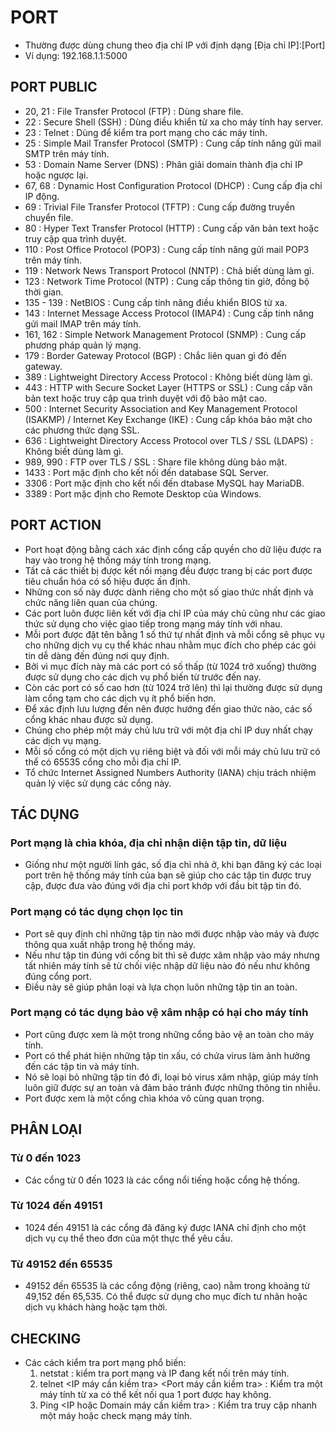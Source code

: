 # PORT
- Thường được dùng chung theo địa chỉ IP với định dạng [Địa chỉ IP]:[Port]
- Ví dụng: 192.168.1.1:5000

## PORT PUBLIC
- 20, 21 : File Transfer Protocol (FTP) : Dùng share file.
- 22 : Secure Shell (SSH) : Dùng điều khiển từ xa cho máy tính hay server.
- 23 : Telnet : Dùng để kiểm tra port mạng cho các máy tính.
- 25 : Simple Mail Transfer Protocol (SMTP) : Cung cấp tính năng gửi mail SMTP trên máy tính.
- 53 : Domain Name Server (DNS) : Phân giải domain thành địa chỉ IP hoặc ngược lại.
- 67, 68 : Dynamic Host Configuration Protocol (DHCP) : Cung cấp địa chỉ IP động.
- 69 : Trivial File Transfer Protocol (TFTP) : Cung cấp đường truyền chuyển file.
- 80 : Hyper Text Transfer Protocol (HTTP) : Cung cấp văn bản text hoặc truy cập qua trình duyệt.
- 110 : Post Office Protocol (POP3) : Cung cấp tính năng gửi mail POP3 trên máy tính.
- 119 : Network News Transport Protocol (NNTP) : Chả biết dùng làm gì.
- 123 : Network Time Protocol (NTP) : Cung cấp thông tin giờ, đồng bộ thời gian.
- 135 - 139 : NetBIOS : Cung cấp tính năng điều khiển BIOS từ xa.
- 143 : Internet Message Access Protocol (IMAP4) : Cung cấp tinh năng gửi mail IMAP trên máy tính.
- 161, 162 : Simple Network Management Protocol (SNMP) : Cung cấp phương pháp quản lý mạng.
- 179 : Border Gateway Protocol (BGP) : Chắc liên quan gì đó đến gateway.
- 389 : Lightweight Directory Access Protocol : Không biết dùng làm gì.
- 443 : HTTP with Secure Socket Layer (HTTPS or SSL) : Cung cấp văn bản text hoặc truy cập qua trình duyệt với độ bảo mật cao.
- 500 : Internet Security Association and Key Management Protocol (ISAKMP) / Internet Key Exchange (IKE) : Cung cấp khóa bảo mật cho các phương thức dạng SSL.
- 636 : Lightweight Directory Access Protocol over TLS / SSL (LDAPS) : Không biết dùng làm gì.
- 989, 990 : FTP over TLS / SSL : Share file không dùng bảo mật.
- 1433 : Port mặc định cho kết nối đến database SQL Server.
- 3306 : Port mặc định cho kết nối đến dtabase MySQL hay MariaDB.
- 3389 : Port mặc định cho Remote Desktop của Windows.

## PORT ACTION
- Port hoạt động bằng cách xác định cổng cấp quyền cho dữ liệu được ra hay vào trong hệ thống máy tính trong mạng.
- Tất cả các thiết bị được kết nối mạng đều được trang bị các port được tiêu chuẩn hóa có số hiệu được ấn định.
- Những con số này được dành riêng cho một số giao thức nhất định và chức năng liên quan của chúng.
- Các port luôn được liên kết với địa chỉ IP của máy chủ cũng như các giao thức sử dụng cho việc giao tiếp trong mạng máy tính với nhau.
- Mỗi port được đặt tên bằng 1 số thứ tự nhất định và mỗi cổng sẽ phục vụ cho những dịch vụ cụ thể khác nhau nhằm mục đích cho phép các gói tin dễ dàng đến đúng nơi quy định.
- Bởi vì mục đích này mà các port có số thấp (từ 1024 trở xuống) thường được sử dụng cho các dịch vụ phổ biến từ trước đến nay.
- Còn các port có số cao hơn (từ 1024 trở lên) thì lại thường được sử dụng làm cổng tạm cho các dịch vụ ít phổ biến hơn.
- Để xác định lưu lượng đến nên được hướng đến giao thức nào, các số cổng khác nhau được sử dụng.
- Chúng cho phép một máy chủ lưu trữ với một địa chỉ IP duy nhất chạy các dịch vụ mạng.
- Mỗi số cổng có một dịch vụ riêng biệt và đối với mỗi máy chủ lưu trữ có thể có 65535 cổng cho mỗi địa chỉ IP.
- Tổ chức Internet Assigned Numbers Authority (IANA) chịu trách nhiệm quản lý việc sử dụng các cổng này.

## TÁC DỤNG

### Port mạng là chìa khóa, địa chỉ nhận diện tập tin, dữ liệu
- Giống như một người lính gác, số địa chỉ nhà ở, khi bạn đăng ký các loại port trên hệ thống máy tính của bạn sẽ giúp cho các tập tin được truy cập, được đưa vào đúng với địa chỉ port khớp với đầu bit tập tin đó.

### Port mạng có tác dụng chọn lọc tin
- Port sẽ quy định chỉ những tập tin nào mới được nhập vào máy và được thông qua xuất nhập trong hệ thống máy.
- Nếu như tập tin đúng với cổng bit thì sẽ được xâm nhập vào máy nhưng tất nhiên máy tính sẽ từ chối việc nhập dữ liệu nào đó nếu như không đúng cổng port.
- Điều này sẽ giúp phân loại và lựa chọn luôn những tập tin an toàn.

### Port mạng có tác dụng bảo vệ xâm nhập có hại cho máy tính
- Port cũng được xem là một trong những cổng bảo vệ an toàn cho máy tính.
- Port có thể phát hiện những tập tin xấu, có chứa virus làm ảnh hưởng đến các tập tin và máy tính.
- Nó sẽ loại bỏ những tập tin đó đi, loại bỏ virus xâm nhập, giúp máy tính luôn giữ được sự an toàn và đảm bảo tránh được những thông tin nhiễu.
- Port được xem là một cổng chìa khóa vô cùng quan trọng.

## PHÂN LOẠI

### Từ 0 đến 1023
- Các cổng từ 0 đến 1023 là các cổng nổi tiếng hoặc cổng hệ thống.

### Từ 1024 đến 49151
- 1024 đến 49151 là các cổng đã đăng ký được IANA chỉ định cho một dịch vụ cụ thể theo đơn của một thực thể yêu cầu.

### Từ 49152 đến 65535
- 49152 đến 65535 là các cổng động (riêng, cao) nằm trong khoảng từ 49,152 đến 65,535. Có thể được sử dụng cho mục đích tư nhân hoặc dịch vụ khách hàng hoặc tạm thời.

## CHECKING
- Các cách kiểm tra port mạng phổ biến:
    1. netstat : kiểm tra port mạng và IP đang kết nối trên máy tính.
    2. telnet <IP máy cần kiềm tra> <Port máy cần kiềm tra> : Kiểm tra một máy tính từ xa có thể kết nối qua 1 port được hay không.
    3. Ping <IP hoặc Domain máy cần kiềm tra> : Kiểm tra truy cập nhanh một máy hoặc check mạng máy tính.